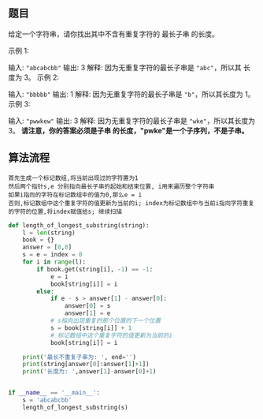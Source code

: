 ## 题目

给定一个字符串，请你找出其中不含有重复字符的 最长子串 的长度。

示例 1:

输入: `"abcabcbb"`
输出: 3 
解释: 因为无重复字符的最长子串是 `"abc"`，所以其
长度为 3。
示例 2:

输入: `"bbbbb"`
输出: 1
解释: 因为无重复字符的最长子串是 `"b"`，所以其长度为 1。
示例 3:

输入: `"pwwkew"`
输出: 3
解释: 因为无重复字符的最长子串是 `"wke"`，所以其长度为 3。
 **请注意，你的答案必须是子串 的长度，"pwke"是一个子序列，不是子串。**

## 算法流程

    首先生成一个标记数组,将当前出现过的字符置为1
    然后两个指针s,e 分别指向最长子串的起始和结束位置, i用来遍历整个字符串
    如果i指向的字符在标记数组中的值为0,那么e = i
    否则,标记数组中这个重复字符的值更新为当前的i; index为标记数组中与当前i指向字符重复的字符的位置,将index赋值给s; 继续扫描
```python
def length_of_longest_substring(string):
    l = len(string)
    book = {}
    answer = [0,0]
    s = e = index = 0
    for i in range(l):
        if book.get(string[i], -1) == -1:
            e = i
            book[string[i]] = i
        else:
            if e - s > answer[1] - answer[0]:
                answer[0] = s
                answer[1] = e
            # s指向出现重复的那个位置的下一个位置
            s = book[string[i]] + 1
            # 标记数组中这个重复字符的值更新为当前的i
            book[string[i]] = i

    print('最长不重复子串为: ', end='')
    print(string[answer[0]:answer[1]+1])
    print('长度为: ',answer[1]-answer[0]+1)


if __name__ == '__main__':
    s = 'abcabcbb'
    length_of_longest_substring(s)
```

